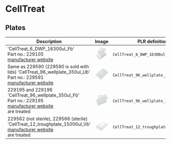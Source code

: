 # CellTreat

## Plates

| Description | Image | PLR definition |
|-|-|-|
| 'CellTreat_6_DWP_16300ul_Fb'<br>Part no.: 229105<br>[manufacturer website](https://www.celltreat.com/product/229105/) | ![](img/celltreat/CellTreat_6_DWP_16300ul_Fb.jpg) | `CellTreat_6_DWP_16300ul_Fb` |
| Same as 229590 (229590 is sold with lids) 'CellTreat_96_wellplate_350ul_Ub'<br>Part no.: 229591<br>[manufacturer website](https://www.celltreat.com/product/229591/) | ![](img/celltreat/CellTreat_96_wellplate_350ul_Ub.jpg) | `CellTreat_96_wellplate_350ul_Ub`  |
| 229195 and 229196 'CellTreat_96_wellplate_350ul_Fb'<br>Part no.: 229195<br>[manufacturer website](https://www.celltreat.com/product/229195/) <br>  are treated | ![](img/celltreat/CellTreat_96_wellplate_350ul_Fb.jpg) | `CellTreat_96_wellplate_350ul_Fb`  |
| 229562 (not sterile), 229566 (sterile) 'CellTreat_12_troughplate_15000ul_Vb'<br>[manufacturer website](https://www.celltreat.com/product/229562) <br>  are treated | ![](img/celltreat/CellTreat_12_troughplate_15000ul_Vb.jpg) | `CellTreat_12_troughplate_15000ul_Vb`  |
